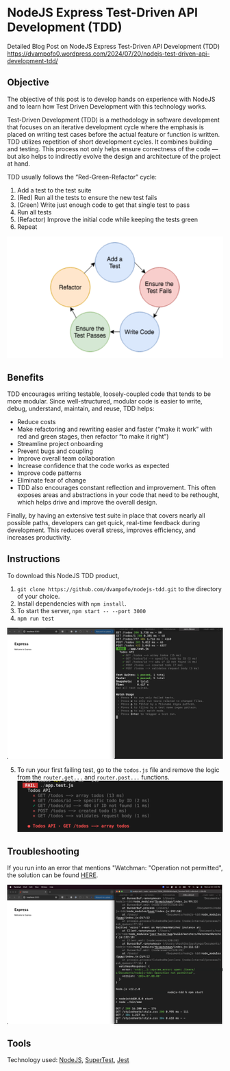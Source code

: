 # NodeJS Express Test-Driven API Development (TDD)

Detailed Blog Post on NodeJS Express Test-Driven API Development (TDD)
https://dvampofo0.wordpress.com/2024/07/20/nodejs-test-driven-api-development-tdd/

## Objective
The objective of this post is to develop hands on experience with NodeJS and to learn how Test Driven Development with this technology works.

Test-Driven Development (TDD) is a methodology in software development that focuses on an iterative development cycle where the emphasis is placed on writing test cases before the actual feature or function is written. TDD utilizes repetition of short development cycles. It combines building and testing. This process not only helps ensure correctness of the code — but also helps to indirectly evolve the design and architecture of the project at hand.

TDD usually follows the “Red-Green-Refactor” cycle:

1. Add a test to the test suite
2. (Red) Run all the tests to ensure the new test fails
3. (Green) Write just enough code to get that single test to pass
4. Run all tests
5. (Refactor) Improve the initial code while keeping the tests green
6. Repeat

![Image of TDD](https://github.com/dvampofo/nodejs-tdd/blob/main/img/New%20Project.png?raw=true)

## Benefits
TDD encourages writing testable, loosely-coupled code that tends to be more modular. Since well-structured, modular code is easier to write, debug, understand, maintain, and reuse, TDD helps:

- Reduce costs
- Make refactoring and rewriting easier and faster (“make it work” with red and green stages, then refactor “to make it right”)
- Streamline project onboarding
- Prevent bugs and coupling
- Improve overall team collaboration
- Increase confidence that the code works as expected
- Improve code patterns
- Eliminate fear of change
- TDD also encourages constant reflection and improvement. This often exposes areas and abstractions in your code that need to be rethought, which helps drive and improve the overall design.

Finally, by having an extensive test suite in place that covers nearly all possible paths, developers can get quick, real-time feedback during development. This reduces overall stress, improves efficiency, and increases productivity.

## Instructions
To download this NodeJS TDD product, 
1. `git clone https://github.com/dvampofo/nodejs-tdd.git` to the directory of your choice.
2. Install dependencies with `npm install`.
3. To start the server, `npm start -- --port 3000`
4. `npm run test`

![Npm run test](https://github.com/dvampofo/nodejs-tdd/blob/main/img/nodeJs_run_test.jpg?raw=true)

5. To run your first failing test, go to the `todos.js` file and remove the logic from the `router.get...` and `router.post...` functions.
![Failing Test](https://github.com/dvampofo/nodejs-tdd/blob/main/img/failing_test.png?raw=true)

## Troubleshooting

If you run into an error that mentions "Watchman: "Operation not permitted", the solution can be found [HERE](https://stackoverflow.com/questions/72451781/cant-use-watchman-operation-not-permitted).

![Watchman Operation not permitted](https://github.com/dvampofo/nodejs-tdd/blob/main/img/nodeJs_watchman.png?raw=true)


## Tools
Technology used: [NodeJS](https://github.com/nodejs), [SuperTest](https://github.com/ladjs/supertest), [Jest](https://github.com/jestjs/jest)